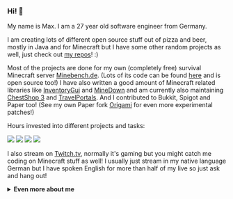 ### Hi! 👋

My name is Max. I am a 27 year old software engineer from Germany.

I am creating lots of different open source stuff out of pizza and beer, mostly in Java and for Minecraft but I have some other random projects as well, just check out [my repos](https://github.com/Phoenix616?tab=repositories)! :)

Most of the projects are done for my own (completely free) survival Minecraft server [Minebench.de](https://s.moep.tv/minebench). (Lots of its code can be found [here](https://github.com/Minebench) and is open source too!) I have also written a good amount of Minecraft related libraries like [InventoryGui](https://github.com/Phoenix616/InventoryGui) and [MineDown](https://github.com/Phoenix616/MineDown) and am currently also maintaining [ChestShop 3](https://github.com/ChestShop-authors/ChestShop-3) and [TravelPortals](https://github.com/cppchriscpp/TravelPortals). And I contributed to Bukkit, Spigot and Paper too! (See my own Paper fork [Origami](https://github.com/Minebench/Origami/) for even more experimental patches!)

Hours invested into different projects and tasks:

![](https://badges.phoenix616.dev/Minebench.svg) ![](https://badges.phoenix616.dev/SpigotStaffing.svg) ![](https://badges.phoenix616.dev/ChestShop.svg) ![](https://badges.phoenix616.dev/Server.svg)

I also stream on [Twitch.tv](https://s.moep.tv/tmtwitch), normally it's gaming but you might catch me coding on Minecraft stuff as well! I usually just stream in my native language German but I have spoken English for more than half of my live so just ask and hang out!

<details>
  <summary><b>Even more about me</b></summary>

![Stats](https://github-readme-stats.vercel.app/api?username=Phoenix616&&show_icons=true&theme=default&count_private=true)

![Languages](https://github-readme-stats.vercel.app/api/top-langs/?username=Phoenix616&&show_icons=true&theme=default&count_private=true)

#### Stuff I like 👍
- 🦙 Llamas!
- 👥 Open Source
- 🔑 Crypto Currencies
- ⛏ Minecraft
- 🤖 Everything cyperpunk
- 🦄 My Little Pony: Friendship is Magic
- ♏️ Homestuck

#### Social stuff 👀   
- [Website](https://phoenix616.dev)
- [Keybase](https://s.moep.tv/keybase)
- [Twitter](https://s.moep.tv/twitter)
- [Twitch](https://s.moep.tv/tmtwitch)
- [YouTube](https://s.moep.tv/youtube)
- [SpigotMc](https://www.spigotmc.org/members/phoenix616.3651/)

#### Money 🤑
Developemnt costs time and almost all my work is open source! If you too believe in the massive value of open source software and want to support me directly then I would highly appreciate that! [Click here](https://tip.phoenix616.dev) to learn more.

Options include [GitHub sponsors](https://github.com/sponsors/Phoenix616), Paypal, Patreon and varius crypto currencies!
</details>
